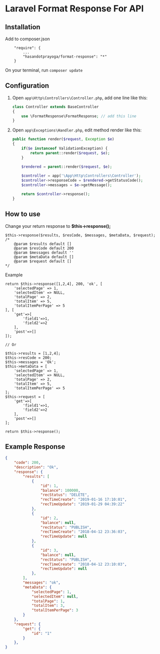 # Laravel Format Response For API

## Installation

Add to composer.json
```
    "require": {
        ...
        "hasandotprayoga/format-response": "*"
    }
```

On your terminal, run `composer update`

## Configuration

1. Open `app\Http\Controllers\Controller.php`, add one line like this:
    ```php
    class Controller extends BaseController
    {
        use \FormatResponse\FormatResponse; // add this line
    }  
    ```

2. Open `app\Exceptions\Handler.php`, edit method render like this:

    ```php
    public function render($request, Exception $e)
    {
        if($e instanceof ValidationException) {
            return parent::render($request, $e);
        }

        $rendered = parent::render($request, $e);
        
        $controller = app('\App\Http\Controllers\Controller');
        $controller->responseCode = $rendered->getStatusCode();
        $controller->messages = $e->getMessage();

        return $controller->response();
    }
    ```

## How to use
Change your return response to **$this->response();**

    $this->response($results, $resCode, $messages, $metaData, $request);
    /*
        @param $results default []
        @param $resCode default 200
        @param $messages default ''
        @param $metaData default []
        @param $request default []
    */
Example

    return $this->response([1,2,4], 200, 'ok', [
        'selectedPage' => 1, 
        'selectedItem' => NULL, 
        'totalPage' => 2, 
        'totalItem' => 5, 
        'totalItemPerPage' => 5 
    ], [
        'get'=>[
            'field1'=>1,
            'field2'=>2
        ],
        'post'=>[]
    ]);
    
    // Or

    $this->results = [1,2,4];
    $this->resCode = 200;
    $this->messages = 'Ok';
    $this->metaData = [
        'selectedPage' => 1, 
        'selectedItem' => NULL, 
        'totalPage' => 2, 
        'totalItem' => 5, 
        'totalItemPerPage' => 5 
    ];
    $this->request = [
        'get'=>[
            'field1'=>1,
            'field2'=>2
        ],
        'post'=>[]
    ];

    return $this->response();

## Example Response
```json
{
    "code": 200,
    "description": "Ok",
    "response": {
        "results": [
            {
                "id": 1,
                "balance": 100000,
                "recStatus": "DELETE",
                "recTimeCreate": "2019-01-16 17:10:01",
                "recTimeUpdate": "2019-01-29 04:39:22"
            },
            {
                "id": 2,
                "balance": null,
                "recStatus": "PUBLISH",
                "recTimeCreate": "2018-04-12 23:36:03",
                "recTimeUpdate": null
            },
            {
                "id": 3,
                "balance": null,
                "recStatus": "PUBLISH",
                "recTimeCreate": "2018-04-12 23:10:03",
                "recTimeUpdate": null
            },
        ],
        "messages": "ok",
        "metaData": {
            "selectedPage": 1,
            "selectedItem": null,
            "totalPage": 1,
            "totalItem": 3,
            "totalItemPerPage": 3
        }
    },
    "request": {
        "get": {
            "id": "1"
        }
    },
}
```